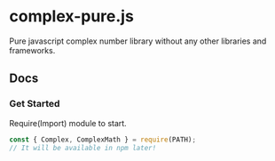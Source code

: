 # complex-pure.js
Pure javascript complex number library without any other libraries and frameworks.

## Docs

### Get Started
Require(Import) module to start.
```javascript
const { Complex, ComplexMath } = require(PATH);
// It will be available in npm later!
```
